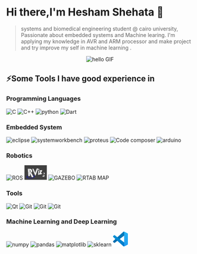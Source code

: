 <h1> Hi there,I'm Hesham Shehata 👋</h1>
 
>systems and biomedical engineering student @ cairo university, Passionate about embedded systems and Machine learing.
>I'm applying my knowledge in AVR and ARM processor and make project and try improve my self in machine learning .
 
 <div align="center">
    <img width="500px" alt="hello GIF" src="https://media4.giphy.com/media/iIqmM5tTjmpOB9mpbn/giphy.gif?cid=ecf05e476n7is599ejcdciayiun3bz5sxu8s8bnf6uan4w0y&rid=giphy.gif&ct=g">
</div>

<h2>⚡Some Tools I have good experience in </h2>

<h3>Programming Languages</h3>
<p align="left">
 <img  alt="C" hight="50px" width="50px" src="https://cdn.iconscout.com/icon/free/png-512/c-programming-569564.png" />
 <img  alt="C++" hight="40px" width="40px" src="https://upload.wikimedia.org/wikipedia/commons/1/18/ISO_C%2B%2B_Logo.svg" />
 <img  alt="python" hight="40px" width="40px" src="https://cdn3.iconfinder.com/data/icons/logos-and-brands-adobe/512/267_Python-512.png" />
 <img  alt="Dart" hight="40px" width="40px" src="https://encrypted-tbn0.gstatic.com/images?q=tbn:ANd9GcTxltYGIk9VX6DsL71xp7MdKcXu_ARn15GVqQ&usqp=CAU" />
</p>

<h3>Embedded System</h3>
<p align="left">
 <img  alt="eclipse" hight="40px" width="40px" src="https://user-images.githubusercontent.com/11943860/46922529-b28cdc80-cfe0-11e8-9aec-0091161d3599.png" />
 <img  alt="systemworkbench" hight="50px" width="50px" src="https://fr.mathworks.com/products/connections/product_detail/stm32-embedded-target/_jcr_content/descriptionImageParsys/image.adapt.full.medium.jpg/1645427908159.jpg" />
 <img  alt="proteus" hight="50px" width="50px" src="https://sovathrothsama.files.wordpress.com/2018/10/proteus.jpg?w=640" />
 <img  alt="Code composer" hight="50px" width="50px" src="https://www.electrorules.com/wp-content/uploads/2022/06/1-codeComposerStudio-v9-opening.png" />
 <img  alt="arduino" width="40" height="40"  src="https://cdn.worldvectorlogo.com/logos/arduino-1.svg" />
</p>
<h3>Robotics</h3>
<p align="left">
 <img  alt="ROS" width="50" height="50"  src="https://upload.wikimedia.org/wikipedia/commons/7/7a/ROS_cat.png" />
 <img  alt="RVIZ" hight="80px" width="60px" src="https://raw.githubusercontent.com/ros-visualization/rviz/noetic-devel/images/splash.png" />
 <img  alt="GAZEBO" hight="200px" width="80px" src="https://www.generationrobots.com/blog/wp-content/uploads/2016/07/gazebo-and-ros.jpg" />
 <img  alt="RTAB MAP" hight="60px" width="60px" src="https://play-lh.googleusercontent.com/BX5rTsLAM0Z0WNTovXLUk7zihsY0VCfIKIhhSsOEuiU-khtmHokrvI13FTtczvARcA" />
</p>

<h3>Tools</h3>
<p align="left">
 <img  alt="Qt" width="50" height="50"  src="https://upload.wikimedia.org/wikipedia/commons/thumb/f/fc/Qt_logo_2013.svg/851px-Qt_logo_2013.svg.png" />
 <img  alt="Git" hight="60px" width="50px" src="https://git-scm.com/images/logos/downloads/Git-Icon-1788C.png" />
 <img  alt="Git" hight="60px" width="60px" src="https://encrypted-tbn0.gstatic.com/images?q=tbn:ANd9GcQ8WZEDAcsLrByn6wQjYKWPj_s6cjZ0DY8Gsf6qV2uAiVPmcaO9upInHtQUYmocTbEPOFw&usqp=CAU" />
 <img  alt="Git" hight="40px" width="60px" src="https://miro.medium.com/v2/resize:fit:267/1*CalM6rOuHxReY6W-rE01lw.png" />
</p>

<h3>Machine Learning and Deep Learning</h3>
<p align="left">
 <img  alt="numpy" width="40" height="40" src="https://user-images.githubusercontent.com/67586773/105040771-43887300-5a88-11eb-9f01-bee100b9ef22.png"  />
 <img  alt="pandas" width="40" height="40" src="https://pandas.pydata.org/static/img/pandas_secondary.svg"  />
 <img  alt="matplotlib" width="40" height="40" src="https://upload.wikimedia.org/wikipedia/commons/thumb/8/84/Matplotlib_icon.svg/480px-Matplotlib_icon.svg.png"  />
 <img  alt="sklearn" width="40" height="40" src="https://upload.wikimedia.org/wikipedia/commons/thumb/0/05/Scikit_learn_logo_small.svg/260px-Scikit_learn_logo_small.svg.png?20180808062052"  />
 <img  alt="Visual Studio Code"  width="40" height="40" src="https://raw.githubusercontent.com/github/explore/80688e429a7d4ef2fca1e82350fe8e3517d3494d/topics/visual-studio-code/visual-studio-code.png" />
</p>
